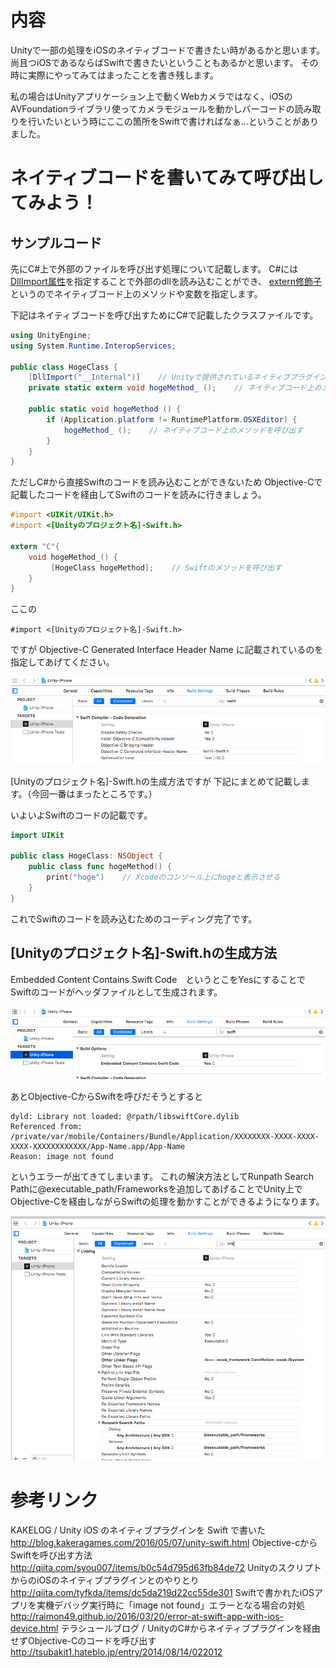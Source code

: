 
# 内容

Unityで一部の処理をiOSのネイティブコードで書きたい時があるかと思います。
尚且つiOSであるならばSwiftで書きたいということもあるかと思います。
その時に実際にやってみてはまったことを書き残します。


私の場合はUnityアプリケーション上で動くWebカメラではなく、iOSのAVFoundationライブラリ使ってカメラモジュールを動かしバーコードの読み取りを行いたいという時にここの箇所をSwiftで書ければなぁ...ということがありました。

# ネイティブコードを書いてみて呼び出してみよう！

## サンプルコード

先にC#上で外部のファイルを呼び出す処理について記載します。
C#には[DllImport属性](https://msdn.microsoft.com/ja-jp/library/aa288468(v=vs.71).aspx)を指定することで外部のdllを読み込むことができ、
[extern修飾子](https://msdn.microsoft.com/ja-jp/library/e59b22c5.aspx)というのでネイティブコード上のメソッドや変数を指定します。

下記はネイティブコードを呼び出すためにC#で記載したクラスファイルです。

``` HogeClass.cs
using UnityEngine;
using System.Runtime.InteropServices;

public class HogeClass {
    [DllImport("__Internal")]    // Unityで提供されているネイティブプラグイン
	private static extern void hogeMethod_ ();    // ネイティブコード上のメソッド

	public static void hogeMethod () {
		if (Application.platform != RuntimePlatform.OSXEditor) {
			hogeMethod_ ();    // ネイティブコード上のメソッドを呼び出す
		}
    }
}
```

ただしC#から直接Swiftのコードを読み込むことができないため
Objective-Cで記載したコードを経由してSwiftのコードを読みに行きましょう。

``` HogeClass.mm
#import <UIKit/UIKit.h>
#import <[Unityのプロジェクト名]-Swift.h>

extern "C"{
    void hogeMethod_() {
         [HogeClass hogeMethod];    // Swiftのメソッドを呼び出す
    }
}
```

ここの

```
#import <[Unityのプロジェクト名]-Swift.h>
```

ですが
Objective-C Generated Interface Header Name
に記載されているのを指定してあげてください。

![スクリーンショット 2016-07-02 15.13.12.png](0-md.png)

[Unityのプロジェクト名]-Swift.hの生成方法ですが
下記にまとめて記載します。（今回一番はまったところです。）


いよいよSwiftのコードの記載です。


``` HogeClass.swift
import UIKit

public class HogeClass: NSObject {
    public class func hogeMethod() {
        print("hoge")    // Xcodeのコンソール上にhogeと表示させる
    }
}

```

これでSwiftのコードを読み込むためのコーディング完了です。

## [Unityのプロジェクト名]-Swift.hの生成方法

Embedded Content Contains Swift Code　というとこをYesにすることでSwiftのコードがヘッダファイルとして生成されます。

![スクリーンショット 2016-07-02 16.11.18.png](1-md.png)

あとObjective-CからSwiftを呼びだそうとすると

```
dyld: Library not loaded: @rpath/libswiftCore.dylib
Referenced from: /private/var/mobile/Containers/Bundle/Application/XXXXXXXX-XXXX-XXXX-XXXX-XXXXXXXXXXXX/App-Name.app/App-Name
Reason: image not found
```

というエラーが出てきてしまいます。
これの解決方法としてRunpath Search Pathに@executable_path/Frameworksを追加してあげることでUnity上でObjective-Cを経由しながらSwiftの処理を動かすことができるようになります。

![スクリーンショット 2016-07-02 16.22.18.png](2-md.png)


# 参考リンク
KAKELOG / Unity iOS のネイティブプラグインを Swift で書いた
http://blog.kakeragames.com/2016/05/07/unity-swift.html
Objective-cからSwiftを呼び出す方法
http://qiita.com/syou007/items/b0c54d795d63fb84de72
UnityのスクリプトからのiOSのネイティブプラグインとのやりとり
http://qiita.com/tyfkda/items/dc5da219d22cc55de301
Swiftで書かれたiOSアプリを実機デバッグ実行時に「image not found」エラーとなる場合の対処
http://raimon49.github.io/2016/03/20/error-at-swift-app-with-ios-device.html
テラシュールブログ / 
UnityのC#からネイティブプラグインを経由せずObjective-Cのコードを呼び出す
http://tsubakit1.hateblo.jp/entry/2014/08/14/022012
